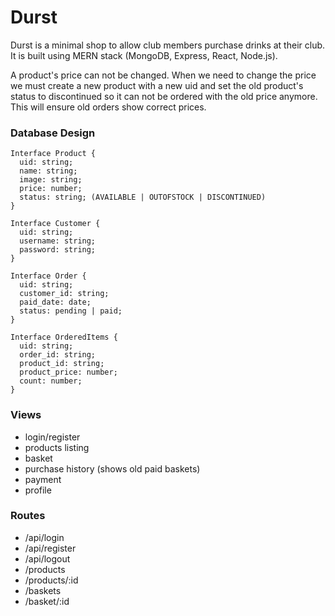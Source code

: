 # Durst

Durst is a minimal shop to allow club members purchase drinks at their club. It is built using MERN stack (MongoDB, Express, React, Node.js).

A product's price can not be changed. When we need to change the price we
must create a new product with a new uid and set the old product's status to
discontinued so it can not be ordered with the old price anymore. This will
ensure old orders show correct prices.

### Database Design
````
Interface Product {
  uid: string;
  name: string;
  image: string;
  price: number;
  status: string; (AVAILABLE | OUTOFSTOCK | DISCONTINUED)
}

Interface Customer {
  uid: string;
  username: string;
  password: string;
}

Interface Order {
  uid: string;
  customer_id: string;
  paid_date: date;
  status: pending | paid;
}

Interface OrderedItems {
  uid: string;
  order_id: string;
  product_id: string;
  product_price: number;
  count: number;
}

````

### Views
- login/register
- products listing
- basket
- purchase history (shows old paid baskets)
- payment
- profile

### Routes
- /api/login
- /api/register
- /api/logout
- /products
- /products/:id
- /baskets
- /basket/:id



